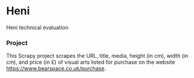 # Heni
Heni technical evaluation

### Project 
This Scrapy project scrapes the URL, title, media, height (in cm), width (in cm), and price (in £) of visual arts listed for purchase on the website https://www.bearspace.co.uk/purchase.
